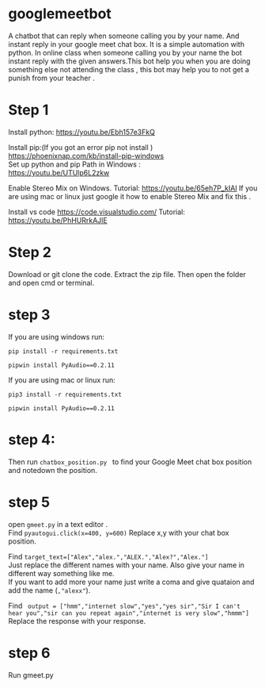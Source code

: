 # googlemeetbot
A chatbot that can reply when someone calling you by your name. And instant reply in your google meet chat box. It is a simple automation with python.
In online class when someone  calling you by your name the bot instant reply with the given answers.This bot help you when you are doing something else not attending the class , this bot may help you to not get  a  punish from your teacher .

# Step 1
Install python:
https://youtu.be/Ebh157e3FkQ  <br>
 
Install pip:(If you got an error pip not install )  <br>
https://phoenixnap.com/kb/install-pip-windows  <br>
Set up python and pip  Path in Windows :  <br>
https://youtu.be/UTUlp6L2zkw

Enable Stereo Mix on Windows. 
Tutorial: https://youtu.be/65eh7P_kIAI
If you are using mac or linux just google it how to enable  Stereo Mix  and fix this .

Install vs code
https://code.visualstudio.com/
Tutorial:
https://youtu.be/PhHURrkAJlE
# Step 2
Download or git clone the code. Extract the zip file. Then open the folder and open cmd or terminal.

# step 3
If you are using windows run: <br>
```
pip install -r requirements.txt 
```
```
pipwin install PyAudio==0.2.11
```

If you are using mac or linux run:<br>
```
pip3 install -r requirements.txt
```
```
pipwin install PyAudio==0.2.11
```

# step 4:
Then run ```chatbox_position.py ``` to find your Google Meet chat box position and notedown the position.

# step 5
open ```gmeet.py``` in a text editor .<br>
Find 
```pyautogui.click(x=400, y=600)```
Replace x,y with your chat box position.<br>

Find 
```target_text=["Alex","alex.","ALEX.","Alex?","Alex."] ```
<br>
Just replace the different names with your name. Also give your name in different way something like me.<br>
If you want to add more your name just write a coma and give quataion and add the name (```,"alexx"```).<br>

Find 
``` output = ["hmm","internet slow","yes","yes sir","Sir I can't hear you","sir can you repeat again","internet is very slow","hmmm"]```<br>
Replace the response with your response.

# step 6
Run gmeet.py 


